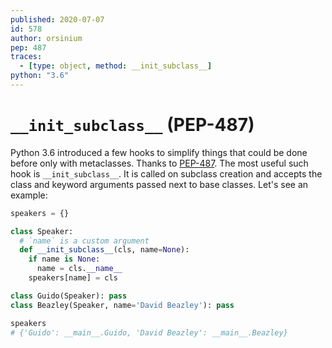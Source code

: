 ```yaml
---
published: 2020-07-07
id: 578
author: orsinium
pep: 487
traces:
  - [type: object, method: __init_subclass__]
python: "3.6"
---
```


# `__init_subclass__` (PEP-487)

Python 3.6 introduced a few hooks to simplify things that could be done before only with metaclasses. Thanks to [PEP-487](https://www.python.org/dev/peps/pep-0487/). The most useful such hook is `__init_subclass__`. It is called on subclass creation and accepts the class and keyword arguments passed next to base classes. Let's see an example:

```python
speakers = {}

class Speaker:
  # `name` is a custom argument
  def __init_subclass__(cls, name=None):
    if name is None:
      name = cls.__name__
    speakers[name] = cls

class Guido(Speaker): pass
class Beazley(Speaker, name='David Beazley'): pass

speakers
# {'Guido': __main__.Guido, 'David Beazley': __main__.Beazley}
```

